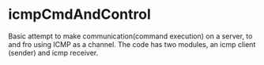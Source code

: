 # icmpCmdAndControl
Basic attempt to make communication(command execution) on a server, to and fro using ICMP as a channel.
The code has two modules, an icmp client (sender) and icmp receiver.
